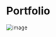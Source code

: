# Portfolio
![image](https://user-images.githubusercontent.com/102911214/218272946-4a0e23d0-0fb5-466c-b6d3-903bea85d60b.png)
